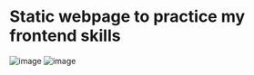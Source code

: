 # Static webpage to practice my frontend skills

![image](https://user-images.githubusercontent.com/94861828/191201199-a8fac41f-5d70-47fa-bee1-5b40a3f50410.png)
![image](https://user-images.githubusercontent.com/94861828/191201553-af63e8fc-8789-4748-9d4a-6a2cb624ed76.png)
